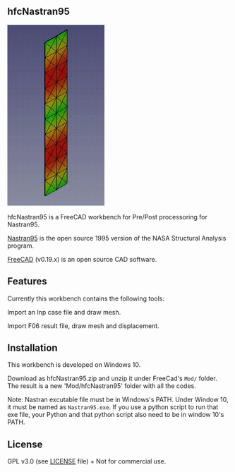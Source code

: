 ## hfcNastran95

![Frame3dd-screenshot](https://github.com/ceanwang/hfcNastran95/blob/master/d05.gif)

hfcNastran95 is a FreeCAD workbench for Pre/Post processoring for Nastran95.

[Nastran95](http://github.com/nasa/NASTRAN-95) is the open source 1995 version of the NASA Structural Analysis program.

[FreeCAD](https://freecadweb.org) (v0.19.x) is an open source CAD software.

## Features 
Currently this workbench contains the following tools:

Import an Inp case file and draw mesh. 

Import F06 result file, draw mesh and displacement.

## Installation
This workbench is developed on Windows 10.  

Download as hfcNastran95.zip and unzip it under FreeCad's `Mod/` folder. The result is a new 'Mod/hfcNastran95' folder with all the codes.

Note: Nastran excutable file must be in Windows's PATH. Under Window 10, it must be named as `Nastran95.exe`. If you use a python script to run that exe file, your Python and that python script also need to be in window 10's
PATH.

## License
GPL v3.0 (see [LICENSE](LICENCE) file) + Not for commercial use.
